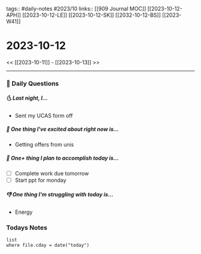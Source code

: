 tags:: #daily-notes #2023/10 
links:: [[909 Journal MOC]] [[2023-10-12-APH]] [[2023-10-12-LE]] [[2023-10-12-SK]] [[2032-10-12-BS]] [[2023-W41]]
# 2023-10-12

<< [[2023-10-11]] - [[2023-10-13]] >>

---
### 📅 Daily Questions
##### 🌜 Last night, I...
- Sent my UCAS form off

##### 🙌 One thing I've excited about right now is...
- Getting offers from unis

##### 🚀 One+ thing I plan to accomplish today is...
- [ ] Complete work due tomorrow
- [ ] Start ppt for monday

##### 👎 One thing I'm struggling with today is...
- Energy

### Todays Notes
```dataview
list 
where file.cday = date("today")
```